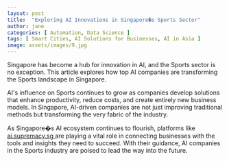```yaml
---
layout: post
title:  "Exploring AI Innovations in Singapore�s Sports Sector"
author: jane
categories: [ Automation, Data Science ]
tags: [ Smart Cities, AI Solutions for Businesses, AI in Asia ]
image: assets/images/9.jpg
---
```


Singapore has become a hub for innovation in AI, and the Sports sector is no exception. This article explores how top AI companies are transforming the Sports landscape in Singapore.

AI's influence on Sports continues to grow as companies develop solutions that enhance productivity, reduce costs, and create entirely new business models. In Singapore, AI-driven companies are not just improving traditional methods but transforming the very fabric of the industry.

As Singapore�s AI ecosystem continues to flourish, platforms like <a href="https://ai.supremacy.sg" target="_blank"> ai.supremacy.sg </a> are playing a vital role in connecting businesses with the tools and insights they need to succeed. With their guidance, AI companies in the Sports industry are poised to lead the way into the future.
